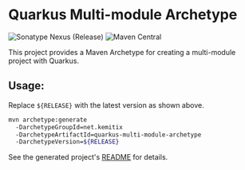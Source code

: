 # Quarkus Multi-module Archetype

![Sonatype Nexus (Release)](https://img.shields.io/nexus/r/https/oss.sonatype.org/net.kemitix/quarkus-multi-module-archetype.svg?style=for-the-badge)
![Maven Central](https://img.shields.io/maven-central/v/net.kemitix/quarkus-multi-module-archetype.svg?style=for-the-badge)

This project provides a Maven Archetype for creating a multi-module project with Quarkus.

## Usage:

Replace `${RELEASE}` with the latest version as shown above.

```bash
mvn archetype:generate
  -DarchetypeGroupId=net.kemitix
  -DarchetypeArtifactId=quarkus-multi-module-archetype
  -DarchetypeVersion=${RELEASE}
```

See the generated project's [README](./src/main/resources/archetype-resources/README.md) for details.
